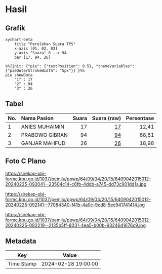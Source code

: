 # Hasil

## Grafik

```mermaid
xychart-beta
    title "Perolehan Suara TPS"
    x-axis [01, 02, 03]
    y-axis "Suara" 0 --> 94
    bar [17, 94, 26]
```

```mermaid
%%{init: {"pie": {"textPosition": 0.5}, "themeVariables": {"pieOuterStrokeWidth": "5px"}} }%%
pie showData
    "1" : 17
    "2" : 94
    "3" : 26
```

## Tabel

| No. | Nama Paslon    | Suara | Suara (raw) | Persentase |
|:--- |:-------------- | -----:| -----------:| ----------:|
| 1   | ANIES MUHAIMIN | 17    | [17][p-1]   | 12,41      |
| 2   | PRABOWO GIBRAN | 94    | [94][p-2]   | 68,61      |
| 3   | GANJAR MAHFUD  | 26    | [26][p-3]   | 18,98      |


[p-1]: https://github.com/gigit-pemilu/pemilu-2024-64-kalimantan-timur/blob/main/pilpres/hitung-suara/sub/64-kalimantan-timur/sub/09-penajam-paser-utara/sub/04-sepaku/sub/2015-telemow/sub/012-tps/sub/paslon-1.txt
[p-2]: https://github.com/gigit-pemilu/pemilu-2024-64-kalimantan-timur/blob/main/pilpres/hitung-suara/sub/64-kalimantan-timur/sub/09-penajam-paser-utara/sub/04-sepaku/sub/2015-telemow/sub/012-tps/sub/paslon-2.txt
[p-3]: https://github.com/gigit-pemilu/pemilu-2024-64-kalimantan-timur/blob/main/pilpres/hitung-suara/sub/64-kalimantan-timur/sub/09-penajam-paser-utara/sub/04-sepaku/sub/2015-telemow/sub/012-tps/sub/paslon-3.txt

## Foto C Plano

https://sirekap-obj-formc.kpu.go.id/1037/pemilu/ppwp/64/09/04/20/15/6409042015012-20240225-092041--23504c14-c6fb-4ddb-a745-dd73c901dd1a.jpg

https://sirekap-obj-formc.kpu.go.id/1037/pemilu/ppwp/64/09/04/20/15/6409042015012-20240225-092141--77084340-f41b-4a0c-9cd8-5ec941741414.jpg

https://sirekap-obj-formc.kpu.go.id/1037/pemilu/ppwp/64/09/04/20/15/6409042015012-20240225-092219--2135b5ff-8031-4ea5-b00b-93246d1676c9.jpg


## Metadata

| Key        | Value               |
| ---------- | ------------------- |
| Time Stamp | 2024-02-28 19:00:00 |




